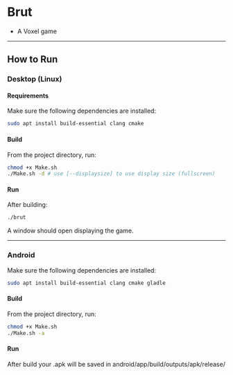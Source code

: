 # Brut

- A Voxel game
---

## How to Run

### Desktop (Linux)

#### Requirements

Make sure the following dependencies are installed:

```bash
sudo apt install build-essential clang cmake
```

#### Build

From the project directory, run:

```bash
chmod +x Make.sh
./Make.sh -d # use [--displaysize] to use display size (fullscreen)
```

#### Run

After building:

```bash
./brut
```

A window should open displaying the game.

---

### Android
Make sure the following dependencies are installed:

```bash
sudo apt install build-essential clang cmake gladle
```

#### Build

From the project directory, run:

```bash
chmod +x Make.sh
./Make.sh -a
```

#### Run
After build your .apk will be saved in android/app/build/outputs/apk/release/